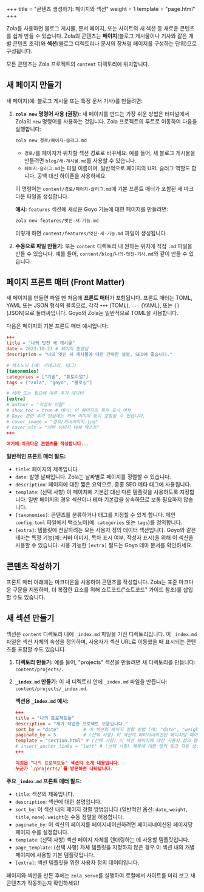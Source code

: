 +++
title = "콘텐츠 생성하기: 페이지와 섹션"
weight = 1
template = "page.html"
+++

Zola를 사용하면 블로그 게시물, 문서 페이지, 또는 사이트의 새 섹션 등 새로운 콘텐츠를 쉽게 만들 수 있습니다. Zola의 콘텐츠는 **페이지**(블로그 게시물이나 기사와 같은 개별 콘텐츠 조각)와 **섹션**(블로그 디렉토리나 문서의 장처럼 페이지를 구성하는 단위)으로 구성됩니다.

모든 콘텐츠는 Zola 프로젝트의 `content` 디렉토리에 위치합니다.

## 새 페이지 만들기

새 페이지(예: 블로그 게시물 또는 특정 문서 기사)를 만들려면:

1.  **`zola new` 명령어 사용 (권장):**
    새 페이지를 만드는 가장 쉬운 방법은 터미널에서 Zola의 `new` 명령어를 사용하는 것입니다. Zola 프로젝트의 루트로 이동하여 다음을 실행합니다:

    ```bash
    zola new 경로/페이지-슬러그.md
    ```

    *   `경로/`를 페이지가 위치할 섹션 경로로 바꾸세요. 예를 들어, 새 블로그 게시물을 만들려면 `blog/새-게시물.md`를 사용할 수 있습니다.
    *   `페이지-슬러그.md`는 파일 이름이며, 일반적으로 페이지의 URL 슬러그 역할도 합니다. 공백 대신 하이픈을 사용하세요.

    이 명령어는 `content/경로/페이지-슬러그.md`에 기본 프론트 매터가 포함된 새 마크다운 파일을 생성합니다.

    **예시:** `features` 섹션에 새로운 Goyo 기능에 대한 페이지를 만들려면:
    ```bash
    zola new features/멋진-새-기능.md
    ```
    이렇게 하면 `content/features/멋진-새-기능.md` 파일이 생성됩니다.

2.  **수동으로 파일 만들기:**
    또는 `content` 디렉토리 내 원하는 위치에 직접 `.md` 파일을 만들 수 있습니다. 예를 들어, `content/blog/나의-멋진-기사.md`와 같이 만들 수 있습니다.

## 페이지 프론트 매터 (Front Matter)

새 페이지를 만들면 파일 맨 처음에 **프론트 매터**가 포함됩니다. 프론트 매터는 TOML, YAML 또는 JSON 형식의 블록으로, 각각 `+++` (TOML), `---` (YAML), 또는 `{}` (JSON)으로 둘러싸입니다. Goyo와 Zola는 일반적으로 TOML을 사용합니다.

다음은 페이지의 기본 프론트 매터 예시입니다:

```toml
+++
title = "나의 멋진 새 게시물"
date = 2023-10-27 # 페이지 발행일
description = "나의 멋진 새 게시물에 대한 간략한 설명, SEO에 좋습니다."

# 택소노미 (예: 카테고리, 태그)
[taxonomies]
categories = ["기술", "튜토리얼"]
tags = ["zola", "goyo", "블로깅"]

# 테마 또는 필요에 따른 추가 데이터
[extra]
# author = "작성자 이름"
# show_toc = true # 예시: 이 페이지의 목차 표시 여부
# Goyo 관련 추가 정보에는 커버 이미지 등이 포함될 수 있습니다.
# cover_image = "경로/커버이미지.jpg"
# cover_alt = "커버 이미지 대체 텍스트"
+++

여기에 마크다운 콘텐츠를 작성합니다...
```

**일반적인 프론트 매터 필드:**

*   `title`: 페이지의 제목입니다.
*   `date`: 발행 날짜입니다. Zola는 날짜별로 페이지를 정렬할 수 있습니다.
*   `description`: 페이지에 대한 짧은 요약으로, 종종 SEO 메타 태그에 사용됩니다.
*   `template`: (선택 사항) 이 페이지에 기본값 대신 다른 템플릿을 사용하도록 지정합니다. 일반 페이지의 경우 섹션이나 테마 기본값을 상속하므로 보통 필요하지 않습니다.
*   `[taxonomies]`: 콘텐츠를 분류하거나 태그를 지정할 수 있게 합니다. 메인 `config.toml` 파일에서 택소노미(예: `categories` 또는 `tags`)를 정의합니다.
*   `[extra]`: 템플릿에 전달하려는 모든 사용자 정의 데이터 섹션입니다. Goyo와 같은 테마는 특정 기능(예: 커버 이미지, 목차 표시 여부, 작성자 표시)을 위해 이 섹션을 사용할 수 있습니다. 사용 가능한 `[extra]` 필드는 Goyo 테마 문서를 확인하세요.

## 콘텐츠 작성하기

프론트 매터 아래에는 마크다운을 사용하여 콘텐츠를 작성합니다. Zola는 표준 마크다운 구문을 지원하며, 더 복잡한 요소를 위해 쇼트코드("쇼트코드" 가이드 참조)를 삽입할 수도 있습니다.

## 새 섹션 만들기

섹션은 `content` 디렉토리 내에 `_index.md` 파일을 가진 디렉토리입니다. 이 `_index.md` 파일은 섹션 자체의 속성을 정의하며, 사용자가 섹션 URL로 이동했을 때 표시되는 콘텐츠를 포함할 수도 있습니다.

1.  **디렉토리 만들기:**
    예를 들어, "projects" 섹션을 만들려면 새 디렉토리를 만듭니다: `content/projects/`.

2.  **`_index.md` 만들기:**
    이 새 디렉토리 안에 `_index.md` 파일을 만듭니다: `content/projects/_index.md`.

    **섹션용 `_index.md` 예시:**
    ```toml
    +++
    title = "나의 프로젝트들"
    description = "제가 작업한 프로젝트 모음입니다."
    sort_by = "date"         # 이 섹션의 페이지 정렬 방법 (예: "date", "weight", "title")
    paginate_by = 5          # (선택 사항) 이 섹션의 페이지네이션된 페이지당 페이지 수
    template = "section.html" # (선택 사항) 이 섹션 페이지에 대한 사용자 정의 템플릿 지정
    # insert_anchor_links = "left" # (선택 사항) 제목에 대한 앵커 링크 자동 생성
    +++

    이것은 "나의 프로젝트들" 섹션의 소개 내용입니다.
    누군가 `/projects/`를 방문하면 나타납니다.
    ```

**주요 `_index.md` 프론트 매터 필드:**

*   `title`: 섹션의 제목입니다.
*   `description`: 섹션에 대한 설명입니다.
*   `sort_by`: 이 섹션 내의 페이지 정렬 방법입니다 (일반적인 옵션: `date`, `weight`, `title`, `none`). `weight`는 수동 정렬을 허용합니다.
*   `paginate_by`: 이 섹션의 페이지를 페이지네이션하려면 페이지네이션된 페이지당 페이지 수를 설정합니다.
*   `template`: (선택 사항) 섹션 페이지 자체를 렌더링하는 데 사용할 템플릿입니다.
*   `page_template`: (선택 사항) 자체 템플릿을 지정하지 않은 경우 이 섹션 내의 개별 페이지에 사용할 기본 템플릿입니다.
*   `[extra]`: 섹션 템플릿을 위한 사용자 정의 데이터입니다.

페이지와 섹션을 만든 후에는 `zola serve`를 실행하여 로컬에서 사이트를 미리 보고 새 콘텐츠가 작동하는지 확인하세요!

